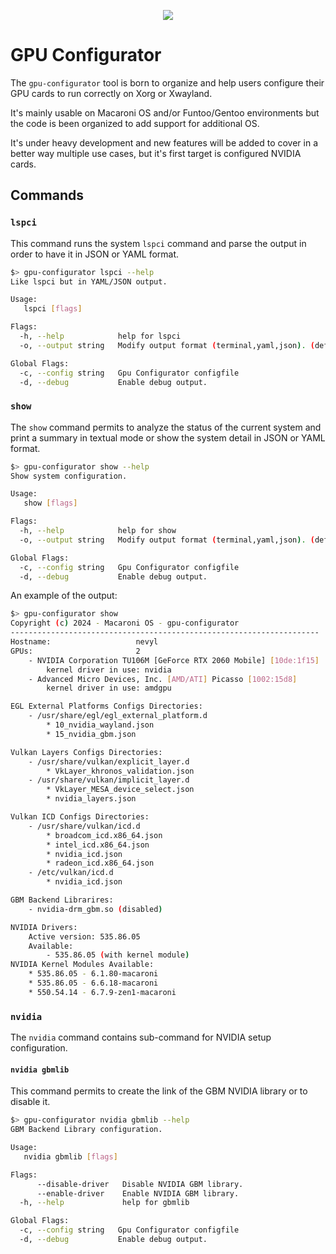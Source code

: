<p align="center">
  <img src="https://github.com/macaroni-os/macaroni-site/blob/master/site/static/images/logo.png">
</p>

# GPU Configurator

The `gpu-configurator` tool is born to organize and help users configure
their GPU cards to run correctly on Xorg or Xwayland.

It's mainly usable on Macaroni OS and/or Funtoo/Gentoo environments
but the code is been organized to add support for additional OS.

It's under heavy development and new features will be added to
cover in a better way multiple use cases, but it's first target
is configured NVIDIA cards.

## Commands

### `lspci`

This command runs the system `lspci` command and parse the output
in order to have it in JSON or YAML format.

```bash
$> gpu-configurator lspci --help
Like lspci but in YAML/JSON output.

Usage:
   lspci [flags]

Flags:
  -h, --help            help for lspci
  -o, --output string   Modify output format (terminal,yaml,json). (default "yaml")

Global Flags:
  -c, --config string   Gpu Configurator configfile
  -d, --debug           Enable debug output.
```

### `show`

The `show` command permits to analyze the status of the current system and
print a summary in textual mode or show the system detail in JSON or YAML format.

```bash
$> gpu-configurator show --help
Show system configuration.

Usage:
   show [flags]

Flags:
  -h, --help            help for show
  -o, --output string   Modify output format (terminal,yaml,json). (default "terminal")

Global Flags:
  -c, --config string   Gpu Configurator configfile
  -d, --debug           Enable debug output.
```

An example of the output:

```bash
$> gpu-configurator show
Copyright (c) 2024 - Macaroni OS - gpu-configurator
---------------------------------------------------------------------
Hostname:					nevyl
GPUs:						2
	- NVIDIA Corporation TU106M [GeForce RTX 2060 Mobile] [10de:1f15]
		kernel driver in use: nvidia
	- Advanced Micro Devices, Inc. [AMD/ATI] Picasso [1002:15d8]
		kernel driver in use: amdgpu

EGL External Platforms Configs Directories:
	- /usr/share/egl/egl_external_platform.d
		* 10_nvidia_wayland.json
		* 15_nvidia_gbm.json

Vulkan Layers Configs Directories:
	- /usr/share/vulkan/explicit_layer.d
		* VkLayer_khronos_validation.json
	- /usr/share/vulkan/implicit_layer.d
		* VkLayer_MESA_device_select.json
		* nvidia_layers.json

Vulkan ICD Configs Directories:
	- /usr/share/vulkan/icd.d
		* broadcom_icd.x86_64.json
		* intel_icd.x86_64.json
		* nvidia_icd.json
		* radeon_icd.x86_64.json
	- /etc/vulkan/icd.d
		* nvidia_icd.json

GBM Backend Librarires:
	- nvidia-drm_gbm.so (disabled)

NVIDIA Drivers:
	Active version: 535.86.05
	Available:
		- 535.86.05 (with kernel module)
NVIDIA Kernel Modules Available:
	* 535.86.05 - 6.1.80-macaroni
	* 535.86.05 - 6.6.18-macaroni
	* 550.54.14 - 6.7.9-zen1-macaroni

```

### `nvidia`

The `nvidia` command contains sub-command for NVIDIA setup configuration.

#### `nvidia gbmlib`

This command permits to create the link of the GBM NVIDIA library or to disable
it.

```bash
$> gpu-configurator nvidia gbmlib --help
GBM Backend Library configuration.

Usage:
   nvidia gbmlib [flags]

Flags:
      --disable-driver   Disable NVIDIA GBM library.
      --enable-driver    Enable NVIDIA GBM library.
  -h, --help             help for gbmlib

Global Flags:
  -c, --config string   Gpu Configurator configfile
  -d, --debug           Enable debug output.
```


